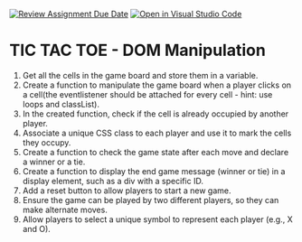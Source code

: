 [![Review Assignment Due Date](https://classroom.github.com/assets/deadline-readme-button-24ddc0f5d75046c5622901739e7c5dd533143b0c8e959d652212380cedb1ea36.svg)](https://classroom.github.com/a/mRSCZeD2)
[![Open in Visual Studio Code](https://classroom.github.com/assets/open-in-vscode-718a45dd9cf7e7f842a935f5ebbe5719a5e09af4491e668f4dbf3b35d5cca122.svg)](https://classroom.github.com/online_ide?assignment_repo_id=10998416&assignment_repo_type=AssignmentRepo)
# TIC TAC TOE - DOM Manipulation

1. Get all the cells in the game board and store them in a variable.
2. Create a function to manipulate the game board when a player clicks on a cell(the eventlistener should be attached for every cell - hint: use loops and classList).
3. In the created function, check if the cell is already occupied by another player.
4. Associate a unique CSS class to each player and use it to mark the cells they occupy.
5. Create a function to check the game state after each move and declare a winner or a tie.
6. Create a function to display the end game message (winner or tie) in a display element, such as a div with a specific ID.
7. Add a reset button to allow players to start a new game.
8. Ensure the game can be played by two different players, so they can make alternate moves.
9. Allow players to select a unique symbol to represent each player (e.g., X and O).
